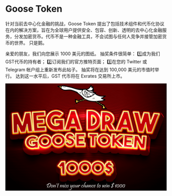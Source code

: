 # Goose Token

针对当前去中心化金融的挑战，Goose Token 提出了包括技术组件和代币化协议在内的解决方案，旨在为全球用户提供安全、包容、创新、透明的去中心化金融服务，分发加密货币。代币不是一种金融工具，不会试图与任何人竞争并接管加密货币的世界。 只是鹅。

亲爱的朋友，我们向您展示 1000 美元的图纸。
抽奖条件很简单：
1️⃣成为我们GST代币的持有者；
2️⃣订阅我们的官方推特页面；
3️⃣在您的 Twitter 或 Telegram 帐户组上重新发布此帖子。
抽奖将在达到 100,000 美元的市值时举行。 达到这一水平后，GST 代币将在 Exrates 交易所上市。

![goosetoken-dapp-high-risk-bsc-image2_f6f6a8818d219545b45025ef28d39686](goosetoken-dapp-high-risk-bsc-image2_f6f6a8818d219545b45025ef28d39686.png)
